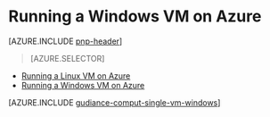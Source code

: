 <properties
   pageTitle="Running a Windows VM | Reference Architecture | Microsoft Azure"
   description="How to run a VM on Azure, paying attention to scalability, resiliency, manageability, and security."
   services=""
   documentationCenter="na"
   authors="mikewasson"
   manager="roshar"
   editor=""
   tags=""/>

<tags
   ms.service="guidance"
   ms.devlang="na"
   ms.topic="article"
   ms.tgt_pltfrm="na"
   ms.workload="na"
   ms.date="06/20/2016"
   ms.author="mikewasson"/>

# Running a Windows VM on Azure

[AZURE.INCLUDE [pnp-header](../../includes/guidance-pnp-header-include.md)]

> [AZURE.SELECTOR]
- [Running a Linux VM on Azure](guidance-compute-single-vm-linux.md)
- [Running a Windows VM on Azure](guidance-compute-single-vm.md)

[AZURE.INCLUDE [gudiance-comput-single-vm-windows](../../includes/guidance-compute-single-vm-windows.md)]

